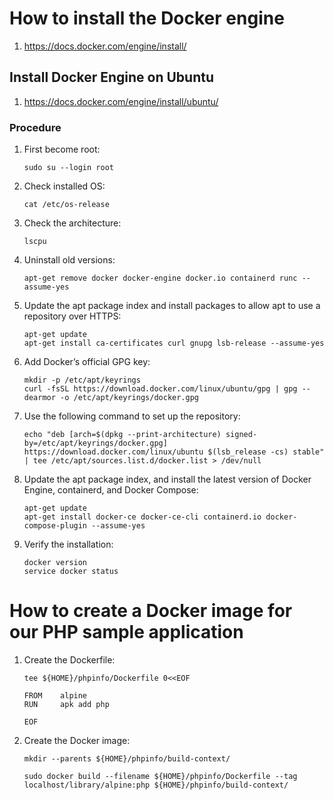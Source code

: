 # How to install the Docker engine
1. https://docs.docker.com/engine/install/

## Install Docker Engine on Ubuntu
1. https://docs.docker.com/engine/install/ubuntu/

### Procedure
1. First become root:

    ```
    sudo su --login root
    ```
3. Check installed OS:

    ```
    cat /etc/os-release
    ```

1. Check the architecture:

    ```
    lscpu
    ```
    
1. Uninstall old versions:

    ```
    apt-get remove docker docker-engine docker.io containerd runc --assume-yes
    ```
    
1. Update the apt package index and install packages to allow apt to use a repository over HTTPS:

    ```
    apt-get update
    apt-get install ca-certificates curl gnupg lsb-release --assume-yes
    ```

1. Add Docker’s official GPG key:

    ```
    mkdir -p /etc/apt/keyrings
    curl -fsSL https://download.docker.com/linux/ubuntu/gpg | gpg --dearmor -o /etc/apt/keyrings/docker.gpg
    ```
1. Use the following command to set up the repository:

    ```
    echo "deb [arch=$(dpkg --print-architecture) signed-by=/etc/apt/keyrings/docker.gpg] https://download.docker.com/linux/ubuntu $(lsb_release -cs) stable" | tee /etc/apt/sources.list.d/docker.list > /dev/null
    ```
1. Update the apt package index, and install the latest version of Docker Engine, containerd, and Docker Compose:

    ```
    apt-get update
    apt-get install docker-ce docker-ce-cli containerd.io docker-compose-plugin --assume-yes
    ```
1. Verify the installation:

    ```
    docker version
    service docker status
    ```
    
# How to create a Docker image for our PHP sample application

1. Create the Dockerfile:

    ```
    tee ${HOME}/phpinfo/Dockerfile 0<<EOF
    
    FROM    alpine
    RUN     apk add php
    
    EOF
    ```
1. Create the Docker image:

    ```
    mkdir --parents ${HOME}/phpinfo/build-context/
    
    sudo docker build --filename ${HOME}/phpinfo/Dockerfile --tag localhost/library/alpine:php ${HOME}/phpinfo/build-context/
    ```
